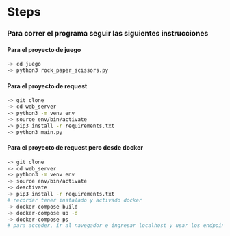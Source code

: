 # Steps

### Para correr el programa seguir las siguientes instrucciones
#### Para el proyecto de juego
```sh
-> cd juego
-> python3 rock_paper_scissors.py 
```

#### Para el proyecto de request
```sh
-> git clone
-> cd web_server
-> python3 -m venv env
-> source env/bin/activate
-> pip3 install -r requirements.txt
-> python3 main.py
```

#### Para el proyecto de request pero desde docker
```sh
-> git clone
-> cd web_server
-> python3 -m venv env
-> source env/bin/activate
-> deactivate
-> pip3 install -r requirements.txt
# recordar tener instalado y activado docker
-> docker-compose build
-> docker-compose up -d
-> docker-compose ps
# para acceder, ir al navegador e ingresar localhost y usar los endpoint ubicados en main
```

